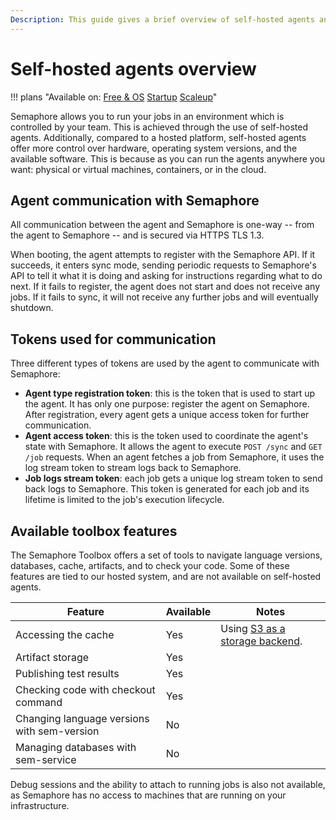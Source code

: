 ```yaml
---
Description: This guide gives a brief overview of self-hosted agents and how they work.
---
```


# Self-hosted agents overview

!!! plans "Available on: <span class="plans-box">[Free & OS](/account-management/free-and-open-source-plans/)</span> <span class="plans-box">[Startup](/account-management/startup-plan/)</span> <span class="plans-box">[Scaleup](/account-management/scaleup-plan/)</span>"

Semaphore allows you to run your jobs in an environment which is controlled by your team. This is achieved through the use of self-hosted agents. Additionally, compared to a hosted platform, self-hosted agents offer more control over hardware, operating system versions, and the available software. This is because as you can run the agents anywhere you want: physical or virtual machines, containers, or in the cloud.

## Agent communication with Semaphore

All communication between the agent and Semaphore is one-way -- from the agent to Semaphore -- and is secured via HTTPS TLS 1.3.

When booting, the agent attempts to register with the Semaphore API. If it succeeds, it enters sync mode, sending periodic requests to Semaphore's API to tell it what it is doing and asking for instructions regarding what to do next. If it fails to register, the agent does not start and does not receive any jobs. If it fails to sync, it will not receive any further jobs and will eventually shutdown.

## Tokens used for communication

Three different types of tokens are used by the agent to communicate with Semaphore:

- **Agent type registration token**: this is the token that is used to start up the agent. It has only one purpose: register the agent on Semaphore. After registration, every agent gets a unique access token for further communication.
- **Agent access token**: this is the token used to coordinate the agent's state with Semaphore. It allows the agent to execute `POST /sync` and `GET /job` requests. When an agent fetches a job from Semaphore, it uses the log stream token to stream logs back to Semaphore.
- **Job logs stream token**: each job gets a unique log stream token to send back logs to Semaphore. This token is generated for each job and its lifetime is limited to the job's execution lifecycle.

## Available toolbox features

The Semaphore Toolbox offers a set of tools to navigate language versions, databases, cache, artifacts, and to check your code. Some of these features are tied to our hosted system, and are not available on self-hosted agents.

| Feature                                     | Available | Notes                                           |
|---------------------------------------------|-----------|-------------------------------------------------|
| Accessing the cache                         | Yes       | Using [S3 as a storage backend][cache with s3]. |
| Artifact storage                            | Yes       |                                                 |
| Publishing test results                     | Yes       |                                                 |
| Checking code with checkout command         | Yes       |                                                 |
| Changing language versions with sem-version | No        |                                                 |
| Managing databases with sem-service         | No        |                                                 |

Debug sessions and the ability to attach to running jobs is also not available, as Semaphore has no access to machines that are running on your infrastructure.

[cache with s3]: ./set-up-caching-on-aws-s3.md
